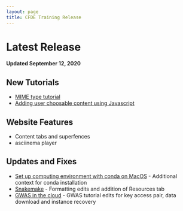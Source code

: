 ```yaml
---
layout: page
title: CFDE Training Release
---
```


Latest Release
=================
**Updated September 12, 2020**

## New Tutorials

- [MIME type tutorial](../CF-Tutorials/MIME-type/index.md)
- [Adding user choosable content using Javascript](../General-Tutorials/Javascript-dropdown-box/javascript_chooser.md)

## Website Features

- Content tabs and superfences
- asciinema player

## Updates and Fixes

- [Set up computing environment with conda on MacOS](../General-Tutorials/install_conda_tutorial.md) - Additional context for conda installation
- [Snakemake](../Bioinformatics-Tutorials/Snakemake/index.md) - Formatting edits and addition of Resources tab
- [GWAS in the cloud](../Bioinformatics-Tutorials/GWAS-in-the-cloud/index.md) - GWAS tutorial edits for key access pair, data download and instance recovery
